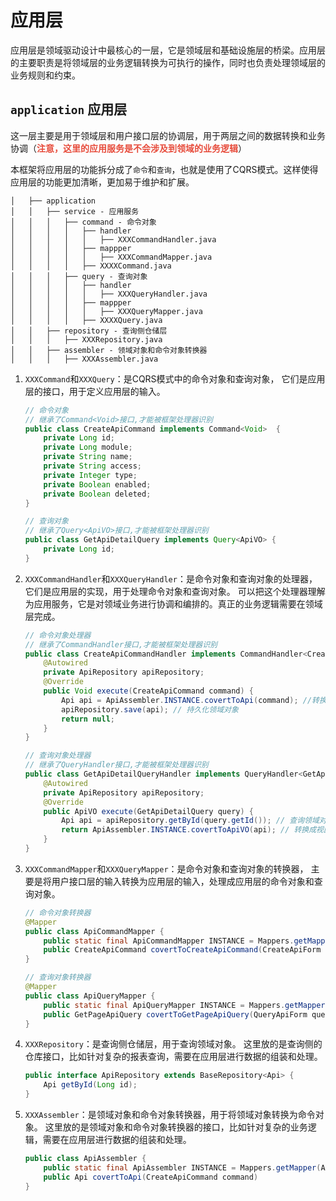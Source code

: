 # 应用层

应用层是领域驱动设计中最核心的一层，它是领域层和基础设施层的桥梁。应用层的主要职责是将领域层的业务逻辑转换为可执行的操作，同时也负责处理领域层的业务规则和约束。

## `application` 应用层
这一层主要是用于领域层和用户接口层的协调层，用于两层之间的数据转换和业务协调（<span style="color:#e74c3c;font-weight:bold">注意，这里的应用服务是不会涉及到领域的业务逻辑</span>）

本框架将应用层的功能拆分成了`命令`和`查询`，也就是使用了CQRS模式。这样使得应用层的功能更加清晰，更加易于维护和扩展。

```
│   ├── application
│   │   ├── service - 应用服务
│   │   │   ├── command - 命令对象
│   │   │   │   ├── handler
│   │   │   │   │   ├── XXXCommandHandler.java
│   │   │   │   ├── mappper
│   │   │   │   │   ├── XXXCommandMapper.java
│   │   │   │   ├── XXXXCommand.java
│   │   │   ├── query - 查询对象
│   │   │   │   ├── handler
│   │   │   │   │   ├── XXXQueryHandler.java
│   │   │   │   ├── mappper
│   │   │   │   │   ├── XXXQueryMapper.java
│   │   │   │   ├── XXXXQuery.java
│   │   ├── repository - 查询侧仓储层
│   │   │   ├── XXXRepository.java
│   │   ├── assembler - 领域对象和命令对象转换器
│   │   │   ├── XXXAssembler.java
```

1. `XXXCommand`和`XXXQuery`：是CQRS模式中的命令对象和查询对象，
    它们是应用层的接口，用于定义应用层的输入。

    ```java
    // 命令对象
    // 继承了Command<Void>接口,才能被框架处理器识别
    public class CreateApiCommand implements Command<Void>  { 
        private Long id;
        private Long module;
        private String name;
        private String access;
        private Integer type;
        private Boolean enabled;
        private Boolean deleted;
    }

    // 查询对象
    // 继承了Query<ApiVO>接口,才能被框架处理器识别
    public class GetApiDetailQuery implements Query<ApiVO> {
        private Long id;
    }
    ```

2. `XXXCommandHandler`和`XXXQueryHandler`：是命令对象和查询对象的处理器，
    它们是应用层的实现，用于处理命令对象和查询对象。
    可以把这个处理器理解为应用服务，它是对领域业务进行协调和编排的。真正的业务逻辑需要在领域层完成。

    ```java
    // 命令对象处理器
    // 继承了CommandHandler接口,才能被框架处理器识别
    public class CreateApiCommandHandler implements CommandHandler<CreateApiCommand, Void> {
        @Autowired
        private ApiRepository apiRepository;
        @Override
        public Void execute(CreateApiCommand command) {
            Api api = ApiAssembler.INSTANCE.covertToApi(command); //转换成领域对象
            apiRepository.save(api); // 持久化领域对象
            return null;
        }
    }

    // 查询对象处理器
    // 继承了QueryHandler接口,才能被框架处理器识别
    public class GetApiDetailQueryHandler implements QueryHandler<GetApiDetailQuery, ApiVO> {
        @Autowired
        private ApiRepository apiRepository;
        @Override
        public ApiVO execute(GetApiDetailQuery query) {
            Api api = apiRepository.getById(query.getId()); // 查询领域对象
            return ApiAssembler.INSTANCE.covertToApiVO(api); // 转换成视图对象
        }
    }
    ```

3. `XXXCommandMapper`和`XXXQueryMapper`：是命令对象和查询对象的转换器，
    主要是将用户接口层的输入转换为应用层的输入，处理成应用层的命令对象和查询对象。

    ```java
    // 命令对象转换器
    @Mapper
    public class ApiCommandMapper {
        public static final ApiCommandMapper INSTANCE = Mappers.getMapper(ApiCommandMapper.class);
        public CreateApiCommand covertToCreateApiCommand(CreateApiForm createApiForm)
    }

    // 查询对象转换器
    @Mapper
    public class ApiQueryMapper {
        public static final ApiQueryMapper INSTANCE = Mappers.getMapper(ApiQueryMapper.class);
        public GetPageApiQuery covertToGetPageApiQuery(QueryApiForm queryApiForm)
    }
    ```

4. `XXXRepository`：是查询侧仓储层，用于查询领域对象。
    这里放的是查询侧的仓库接口，比如针对复杂的报表查询，需要在应用层进行数据的组装和处理。

    ```java
    public interface ApiRepository extends BaseRepository<Api> {
        Api getById(Long id);
    }
    ```

5. `XXXAssembler`：是领域对象和命令对象转换器，用于将领域对象转换为命令对象。
    这里放的是领域对象和命令对象转换器的接口，比如针对复杂的业务逻辑，需要在应用层进行数据的组装和处理。

    ```java
    public class ApiAssembler {
        public static final ApiAssembler INSTANCE = Mappers.getMapper(ApiAssembler.class);
        public Api covertToApi(CreateApiCommand command)
    }
    ```